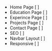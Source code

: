 - Home Page [ ]
- Education Page [ ]
- Experince Page [ ]
- Projects Page [ ]
- Contact Page [ ]
- SEO [ ]
- Navbar Layout [ ]
- Responsive [ ]